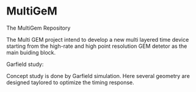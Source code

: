 MultiGeM
========

The MultiGem Repository

The Multi GEM project intend to develop a new multi layered time device 
starting from the high-rate and high point resolution GEM detetor as the
main buiding block. 

Garfield study:

Concept study is done by Garfield simulation. Here several geometry are 
designed taylored to optimize the timing response.

